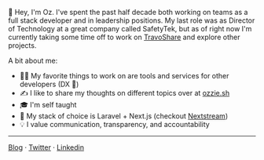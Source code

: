 👋 Hey, I'm Oz. I've spent the past half decade both working on teams as a full stack developer and in leadership positions. My last role was as Director of Technology at a great company called SafetyTek, but as of right now I'm currently taking some time off to work on [TravoShare](https://travoshare.com) and explore other projects.

A bit about me:

- 🧑‍💻 My favorite things to work on are tools and services for other developers (DX 🖤)
- ✍️ I like to share my thoughts on different topics over at [ozzie.sh](https://ozzie.sh)
- 🎓 I'm self taught
- 🖤 My stack of choice is Laravel + Next.js (checkout [Nextstream](https://github.com/ozziexsh/nextstream-cli))
- 💡 I value communication, transparency, and accountability

---

[Blog](https://ozzie.sh) · [Twitter](https://twitter.com/ozziexsh) · [Linkedin](https://linkedin.com/in/ozzieneher)
